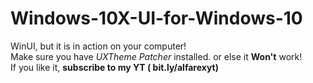 # Windows-10X-UI-for-Windows-10
WinUI, but it is in action on your computer!
<br>
Make sure you have *UXTheme Patcher* installed. or else it <b>Won't</b> work!
<br>
If you like it, <b>subscribe to my YT (<a> bit.ly/alfarexyt</a>)</b>
